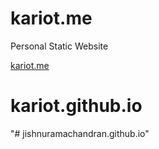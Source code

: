 # kariot.me

Personal Static Website

[kariot.me](https://kariot.me)
# kariot.github.io
"# jishnuramachandran.github.io" 

